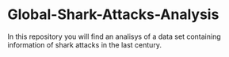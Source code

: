 # Global-Shark-Attacks-Analysis
In this repository you will find an analisys of a data set containing information of shark attacks in the last century.
